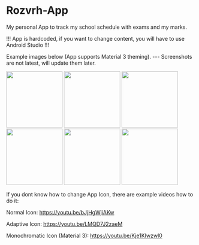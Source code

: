 # Rozvrh-App

My personal App to track my school schedule with exams and my marks.

!!! App is hardcoded, if you want to change content, you will have to use Android Studio !!!

Example images below (App supports Material 3 theming). --- Screenshots are not latest, will update them later.

<img src="https://user-images.githubusercontent.com/26904790/211380588-4ffa5c30-1d94-452b-b1cb-cd2791aa63db.png" width = "150px"> <img src="https://user-images.githubusercontent.com/26904790/211380592-597a8813-7501-4c4f-944b-dcb274a1b7c5.png" width = "150px">
<img src="https://user-images.githubusercontent.com/26904790/211380595-f5a9b017-956a-42d3-b142-75c4bd5066ff.png" width = "150px">
<img src="https://user-images.githubusercontent.com/26904790/211380597-dcd69676-eccc-4a9b-a116-4d2a0f991f95.png" width = "150px">
<img src="https://user-images.githubusercontent.com/26904790/211380601-5a739751-4073-4ff4-801d-44a497700df4.png" width = "150px">
<img src="https://user-images.githubusercontent.com/26904790/211380603-0b455943-a61d-4699-90d2-35bc1d1dde0d.png" width = "150px">


If you dont know how to change App Icon, there are example videos how to do it:

Normal Icon: https://youtu.be/bJjHgWjiAKw

Adaptive Icon: https://youtu.be/LMQD7J2zaeM

Monochromatic Icon (Material 3): https://youtu.be/Kje1KIwzwl0
